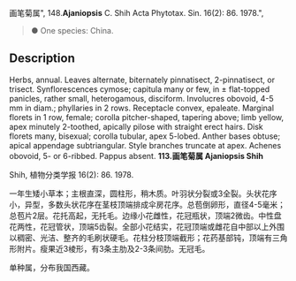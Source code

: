 画笔菊属",
148.**Ajaniopsis** C. Shih Acta Phytotax. Sin. 16(2): 86. 1978.",

> ● One species: China.

## Description
Herbs, annual. Leaves alternate, biternately pinnatisect, 2-pinnatisect, or trisect. Synflorescences cymose; capitula many or few, in ± flat-topped panicles, rather small, heterogamous, disciform. Involucres obovoid, 4-5 mm in diam.; phyllaries in 2 rows. Receptacle convex, epaleate. Marginal florets in 1 row, female; corolla pitcher-shaped, tapering above; limb yellow, apex minutely 2-toothed, apically pilose with straight erect hairs. Disk florets many, bisexual; corolla tubular, apex 5-lobed. Anther bases obtuse; apical appendage subtriangular. Style branches truncate at apex. Achenes obovoid, 5- or 6-ribbed. Pappus absent.
**113.画笔菊属 Ajaniopsis Shih**

Shih, 植物分类学报 16(2): 86. 1978.

一年生矮小草本；主根直深，圆柱形，稍木质。叶羽状分裂或3全裂。头状花序小，异型，多数头状花序在茎枝顶端排成伞房花序。总苞倒卵形，直径4-5毫米；总苞片2层。花托高起，无托毛。边缘小花雌性，花冠瓶状，顶端2微齿。中性盘花两性，花冠管状，顶端5齿裂。全部小花结实，花冠顶端或雌花自中部以上外围以稠密、光洁、整齐的毛刷状硬毛。花柱分枝顶端截形；花药基部钝，顶端有三角形附片。瘦果近3棱形，有3条主肋及2-3条间肋。无冠毛。

单种属，分布我国西藏。
